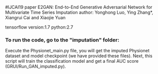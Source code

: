 #IJCAI19 paper E2GAN: End-to-End Generative Adversarial Network for Multivariate Time Series Imputation 
 author: Yonghong Luo, Ying Zhang*, Xiangrui Cai and Xiaojie Yuan
 
 tensorflow version:1.7 python:2.7
### To run the code, go to the "imputation" folder:
 Execute the Physionet_main.py file, you will get the imputed Physionet dataset and model checkpoint (we have provided these files). Next, this script will train the classification model and get a final AUC score (GRUI/Run_GAN_imputed.py).
  
